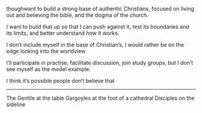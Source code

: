 thoughwant to build a strong base of authentic Christians, focused on living out and believing the bible, and the dogma of the church.

I want to build that up so that I can push against it, test its boundaries and its limits, and better understand how it works.

I don’t include myself in the base of Christian’s, I would rather be on the edge looking into the worldview

I’ll participate in practise, facilitate discussion, join study groups, but I don’t see myself as  the model example.

I think it’s possible people don’t believe that

---

The Gentile at the table
Gargoyles at the foot of a cathedral
Disciples on the sideline
